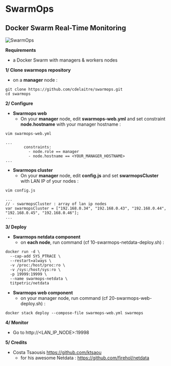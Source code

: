 # SwarmOps
## Docker Swarm Real-Time Monitoring

![SwarmOps](https://raw.githubusercontent.com/cdelaitre/swarmops/master/img/swarmops.gif)

**Requirements**
- a Docker Swarm with managers & workers nodes

**1/ Clone swarmops repository**
- on a **manager** node :
```shell
git clone https://github.com/cdelaitre/swarmops.git
cd swarmops
```

**2/ Configure**
- **Swarmops web**
  - On your **manager** node, edit **swarmops-web.yml** and set constraint **node.hostname** with your manager hostname :
```shell
vim swarmops-web.yml

...
        constraints:
          - node.role == manager
          - node.hostname == <YOUR_MANAGER_HOSTNAME>
...
```

- **Swarmops cluster**
  - On your **manager** node, edit **config.js** and set **swarmopsCluster** with LAN IP of your nodes :
```shell
vim config.js

...
// - swarmopsCluster : array of lan ip nodes
var swarmopsCluster = ["192.168.0.34", "192.168.0.43", "192.168.0.44", "192.168.0.45", "192.168.0.46"];
...
```

**3/ Deploy**
- **Swarmops netdata component**
  - on **each node**, run command (cf 10-swarmops-netdata-deploy.sh) :
```shell
docker run -d \
  --cap-add SYS_PTRACE \
  --restart=always \
  -v /proc:/host/proc:ro \
  -v /sys:/host/sys:ro \
  -p 19999:19999 \
  --name swarmops-netdata \
  titpetric/netdata
```

- **Swarmops web component**
  - on your manager node, run command (cf 20-swarmops-web-deploy.sh) :
```shell
docker stack deploy --compose-file swarmops-web.yml swarmops
```

**4/ Monitor**
- Go to http://<LAN_IP_NODE>:19998

**5/ Credits**
- Costa Tsaousis https://github.com/ktsaou
  - for his awesome Netdata : https://github.com/firehol/netdata

